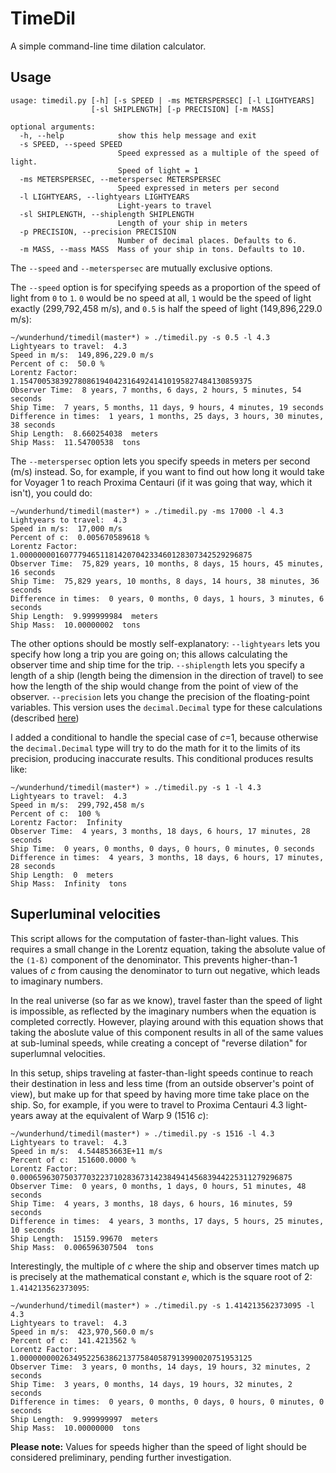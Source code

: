 # TimeDil
A simple command-line time dilation calculator. 

## Usage
```
usage: timedil.py [-h] [-s SPEED | -ms METERSPERSEC] [-l LIGHTYEARS]
                  [-sl SHIPLENGTH] [-p PRECISION] [-m MASS]

optional arguments:
  -h, --help            show this help message and exit
  -s SPEED, --speed SPEED
                        Speed expressed as a multiple of the speed of light.
                        Speed of light = 1
  -ms METERSPERSEC, --meterspersec METERSPERSEC
                        Speed expressed in meters per second
  -l LIGHTYEARS, --lightyears LIGHTYEARS
                        Light-years to travel
  -sl SHIPLENGTH, --shiplength SHIPLENGTH
                        Length of your ship in meters
  -p PRECISION, --precision PRECISION
                        Number of decimal places. Defaults to 6.
  -m MASS, --mass MASS  Mass of your ship in tons. Defaults to 10.
```

The `--speed` and `--meterspersec` are mutually exclusive options. 

The `--speed` option is for specifying speeds as a proportion of the speed of light from `0` to `1`. `0` would be no speed at all, `1` would be the speed of light exactly (299,792,458 m/s), and `0.5` is half the speed of light (149,896,229.0 m/s):
```
~/wunderhund/timedil(master*) » ./timedil.py -s 0.5 -l 4.3                              
Lightyears to travel:  4.3
Speed in m/s:  149,896,229.0 m/s
Percent of c:  50.0 %
Lorentz Factor:  1.1547005383927808619404231649241410195827484130859375
Observer Time:  8 years, 7 months, 6 days, 2 hours, 5 minutes, 54 seconds
Ship Time:  7 years, 5 months, 11 days, 9 hours, 4 minutes, 19 seconds
Difference in times:  1 years, 1 months, 25 days, 3 hours, 30 minutes, 38 seconds
Ship Length:  8.660254038  meters
Ship Mass:  11.54700538  tons
```

The `--meterspersec` option lets you specify speeds in meters per second (m/s) instead. So, for example, if you want to find out how long it would take for Voyager 1 to reach Proxima Centauri (if it was going that way, which it isn't), you could do:
```
~/wunderhund/timedil(master*) » ./timedil.py -ms 17000 -l 4.3                           
Lightyears to travel:  4.3
Speed in m/s:  17,000 m/s
Percent of c:  0.005670589618 %
Lorentz Factor:  1.0000000016077794651181420704233460128307342529296875
Observer Time:  75,829 years, 10 months, 8 days, 15 hours, 45 minutes, 16 seconds
Ship Time:  75,829 years, 10 months, 8 days, 14 hours, 38 minutes, 36 seconds
Difference in times:  0 years, 0 months, 0 days, 1 hours, 3 minutes, 6 seconds
Ship Length:  9.999999984  meters
Ship Mass:  10.00000002  tons
```

The other options should be mostly self-explanatory:
`--lightyears` lets you specify how long a trip you are going on; this allows calculating the observer time and ship time for the trip.
`--shiplength` lets you specify a length of a ship (length being the dimension in the direction of travel) to see how the length of the ship would change from the point of view of the observer.
`--precision` lets you change the precision of the floating-point variables. This version uses the `decimal.Decimal` type for these calculations (described [here](https://docs.python.org/2/library/decimal.html))

I added a conditional to handle the special case of _c_=1, because otherwise the `decimal.Decimal` type will try to do the math for it to the limits of its precision, producing inaccurate results. This conditional produces results like:
```
~/wunderhund/timedil(master*) » ./timedil.py -s 1 -l 4.3                                
Lightyears to travel:  4.3
Speed in m/s:  299,792,458 m/s
Percent of c:  100 %
Lorentz Factor:  Infinity
Observer Time:  4 years, 3 months, 18 days, 6 hours, 17 minutes, 28 seconds
Ship Time:  0 years, 0 months, 0 days, 0 hours, 0 minutes, 0 seconds
Difference in times:  4 years, 3 months, 18 days, 6 hours, 17 minutes, 28 seconds
Ship Length:  0  meters
Ship Mass:  Infinity  tons
```

## Superluminal velocities

This script allows for the computation of faster-than-light values. This requires a small change in the Lorentz equation, taking the absolute value of the `(1-ß)` component of the denominator. This prevents higher-than-1 values of _c_ from causing the denominator to turn out negative, which leads to imaginary numbers.

In the real universe (so far as we know), travel faster than the speed of light is impossible, as reflected by the imaginary numbers when the equation is completed correctly. However, playing around with this equation shows that taking the aboslute value of this component results in all of the same values at sub-luminal speeds, while creating a concept of "reverse dilation" for superlumnal velocities.

In this setup, ships traveling at faster-than-light speeds continue to reach their destination in less and less time (from an outside observer's point of view), but make up for that speed by having more time take place on the ship. So, for example, if you were to travel to Proxima Centauri 4.3 light-years away at the equivalent of Warp 9 (1516 _c_):
```
~/wunderhund/timedil(master*) » ./timedil.py -s 1516 -l 4.3                             
Lightyears to travel:  4.3
Speed in m/s:  4.544853663E+11 m/s
Percent of c:  151600.0000 %
Lorentz Factor:  0.0006596307503770322371028367314238494145683944225311279296875
Observer Time:  0 years, 0 months, 1 days, 0 hours, 51 minutes, 48 seconds
Ship Time:  4 years, 3 months, 18 days, 6 hours, 16 minutes, 59 seconds
Difference in times:  4 years, 3 months, 17 days, 5 hours, 25 minutes, 10 seconds
Ship Length:  15159.99670  meters
Ship Mass:  0.006596307504  tons
```

Interestingly, the multiple of _c_ where the ship and observer times match up is precisely at the mathematical constant _e_, which is the square root of 2: `1.414213562373095`:
```
~/wunderhund/timedil(master*) » ./timedil.py -s 1.414213562373095 -l 4.3                
Lightyears to travel:  4.3
Speed in m/s:  423,970,560.0 m/s
Percent of c:  141.4213562 %
Lorentz Factor:  1.0000000002634952256386213775840587913990020751953125
Observer Time:  3 years, 0 months, 14 days, 19 hours, 32 minutes, 2 seconds
Ship Time:  3 years, 0 months, 14 days, 19 hours, 32 minutes, 2 seconds
Difference in times:  0 years, 0 months, 0 days, 0 hours, 0 minutes, 0 seconds
Ship Length:  9.999999997  meters
Ship Mass:  10.00000000  tons
```

**Please note:** Values for speeds higher than the speed of light should be considered preliminary, pending further investigation.
